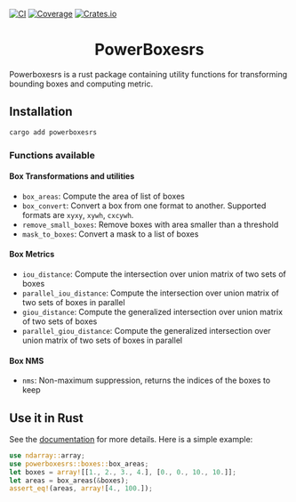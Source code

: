 [![CI](https://github.com/smirkey/powerboxes/actions/workflows/ci.yml/badge.svg)](https://github.com/smirkey/powerboxes/actions/workflows/ci.yml)
[![Coverage](https://codecov.io/gh/smirkey/powerboxes/branch/main/graph/badge.svg)](https://codecov.io/gh/smirkey/powerboxes)
[![Crates.io](https://img.shields.io/crates/v/powerboxesrs.svg)](https://crates.io/crates/powerboxesrs)

# <div align="center"> PowerBoxesrs </div>
Powerboxesrs is a rust package containing utility functions for transforming bounding boxes and computing metric.

## Installation

```bash
cargo add powerboxesrs
```

### Functions available
#### Box Transformations and utilities
- `box_areas`: Compute the area of list of boxes
- `box_convert`: Convert a box from one format to another. Supported formats are `xyxy`, `xywh`, `cxcywh`.
- `remove_small_boxes`: Remove boxes with area smaller than a threshold
- `mask_to_boxes`: Convert a mask to a list of boxes

#### Box Metrics
- `iou_distance`: Compute the intersection over union matrix of two sets of boxes
- `parallel_iou_distance`: Compute the intersection over union matrix of two sets of boxes in parallel
- `giou_distance`: Compute the generalized intersection over union matrix of two sets of boxes
- `parallel_giou_distance`: Compute the generalized intersection over union matrix of two sets of boxes in parallel

#### Box NMS
- `nms`: Non-maximum suppression, returns the indices of the boxes to keep


## Use it in Rust
See the [documentation](https://docs.rs/powerboxesrs) for more details.
Here is a simple example:
```rust
use ndarray::array;
use powerboxesrs::boxes::box_areas;
let boxes = array![[1., 2., 3., 4.], [0., 0., 10., 10.]];
let areas = box_areas(&boxes);
assert_eq!(areas, array![4., 100.]);
```

